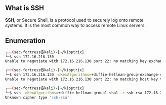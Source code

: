 ## What is SSH
**SSH**, or Secure Shell, is a protocol used to securely log onto remote systems. It is the most common way to access remote Linux servers.

## Enumeration
```sh
┌──(sec-fortress㉿kali)-[~/kioptrix]
└─$ ssh 172.16.216.130             
Unable to negotiate with 172.16.216.130 port 22: no matching key exchange method found. Their offer: diffie-hellman-group-exchange-sha1,diffie-hellman-group1-sha1

┌──(sec-fortress㉿kali)-[~/kioptrix]
└─$ ssh 172.16.216.130 -oKexAlgorithms=+diffie-hellman-group-exchange-sha1              
Unable to negotiate with 172.16.216.130 port 22: no matching host key type found. Their offer: ssh-rsa,ssh-dss

┌──(sec-fortress㉿kali)-[~/kioptrix]
└─$ ssh -oKexAlgorithms=+diffie-hellman-group1-sha1 -c ssh-rsa 172.16.216.130
Unknown cipher type 'ssh-rsa'
```